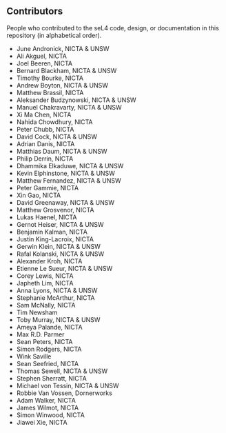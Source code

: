 <!--
     Copyright 2020 Data61, CSIRO (ABN 41 687 119 230)

     SPDX-License-Identifier: CC-BY-SA-4.0
-->

Contributors
------------

People who contributed to the seL4 code, design, or documentation in this
repository (in alphabetical order).

* June Andronick, NICTA & UNSW
* Ali Akguel, NICTA
* Joel Beeren, NICTA
* Bernard Blackham, NICTA & UNSW
* Timothy Bourke, NICTA
* Andrew Boyton, NICTA & UNSW
* Matthew Brassil, NICTA
* Aleksander Budzynowski, NICTA & UNSW
* Manuel Chakravarty, NICTA & UNSW
* Xi Ma Chen, NICTA
* Nahida Chowdhury, NICTA
* Peter Chubb, NICTA
* David Cock, NICTA & UNSW
* Adrian Danis, NICTA
* Matthias Daum, NICTA & UNSW
* Philip Derrin, NICTA
* Dhammika Elkaduwe, NICTA & UNSW
* Kevin Elphinstone, NICTA & UNSW
* Matthew Fernandez, NICTA & UNSW
* Peter Gammie, NICTA
* Xin Gao, NICTA
* David Greenaway, NICTA & UNSW
* Matthew Grosvenor, NICTA
* Lukas Haenel, NICTA
* Gernot Heiser, NICTA & UNSW
* Benjamin Kalman, NICTA
* Justin King-Lacroix, NICTA
* Gerwin Klein, NICTA & UNSW
* Rafal Kolanski, NICTA & UNSW
* Alexander Kroh, NICTA
* Etienne Le Sueur, NICTA & UNSW
* Corey Lewis, NICTA
* Japheth Lim, NICTA
* Anna Lyons, NICTA & UNSW
* Stephanie McArthur, NICTA
* Sam McNally, NICTA
* Tim Newsham
* Toby Murray, NICTA & UNSW
* Ameya Palande, NICTA
* Max R.D. Parmer
* Sean Peters, NICTA
* Simon Rodgers, NICTA
* Wink Saville
* Sean Seefried, NICTA
* Thomas Sewell, NICTA & UNSW
* Stephen Sherratt, NICTA
* Michael von Tessin, NICTA & UNSW
* Robbie Van Vossen, Dornerworks
* Adam Walker, NICTA
* James Wilmot, NICTA
* Simon Winwood, NICTA
* Jiawei Xie, NICTA
